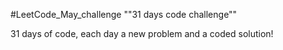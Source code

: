 #LeetCode_May_challenge
 ""31 days code challenge""
 
 
31 days of code, each day a new problem and a coded solution!
